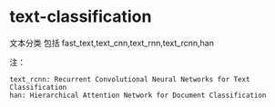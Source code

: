 # text-classification
文本分类
包括 fast_text,text_cnn,text_rnn,text_rcnn,han

注：


    text_rcnn: Recurrent Convolutional Neural Networks for Text Classification
    han: Hierarchical Attention Network for Document Classification
